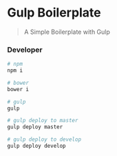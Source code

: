 # Gulp Boilerplate

> A Simple Boilerplate with Gulp

### Developer

```bash
# npm
npm i

# bower
bower i

# gulp
gulp

# gulp deploy to master
gulp deploy master

# gulp deploy to develop
gulp deploy develop
```

